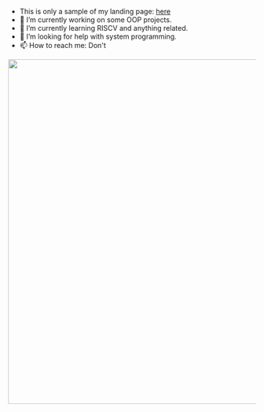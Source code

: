-  This is only a sample of my landing page: [here](https://saxocatto.github.io/About-me/)
- 🔭 I’m currently working on some OOP projects. 
- 🌱 I’m currently learning RISCV and anything related.
- 🤔 I’m looking for help with system programming.
- 📫 How to reach me: Don't

<!-- ![Muh GitHub stats](https://github-readme-stats.vercel.app/api?username=SaxoCatto&show_icons=true) 
-->

<picture>
  <source
    srcset="https://github-readme-stats.vercel.app/api/top-langs/?username=SaxoCatto&layout=compact&card_with=400&theme=dark"
    media="(prefers-color-scheme: dark)"
  />
  <source
    srcset="https://github-readme-stats.vercel.app/api/top-langs/?username=SaxoCatto&layout=compact&card_with=400"
    media="(prefers-color-scheme: dark), (prefers-color-scheme: no-preference)"
  />
  <img src="https://github-readme-stats.vercel.app/api/top-langs/?username=SaxoCatto&layout=compact&card_with=500" width="700"/>
</picture>

